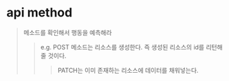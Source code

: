 # api method

> 메소드를 확인해서 행동을 예측해라
>
> > e.g. POST 메소드는 리소스를 생성한다. 즉 생성된 리소스의 id를 리턴해 줄 것이다.
> >
> > > PATCH는 이미 존재하는 리소스에 데이터를 채워넣는다.
